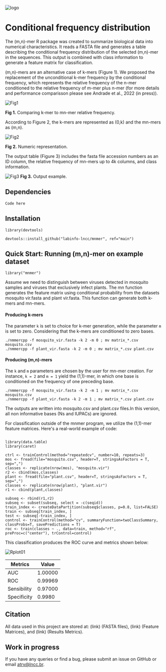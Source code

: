 ![logo](https://user-images.githubusercontent.com/57667417/191082345-57fed066-37e9-4a8a-a65a-c9562d0625a4.png)

# Conditional frequency distribution

The (m,n)-mer R package was created to summarize biological data into numerical characteristics. It reads a FASTA file and generates a table describing the conditional frequency distribution of the selected (m,n)-mer in the sequences. This output is combined with class information to generate a feature matrix for classification. 

(m,n)-mers are an alternative case of k-mers (Figure 1). We proposed the replacement of the unconditional k-mer frequency 
by the conditional frequency, which represents the relative frequency of the n-mer conditioned to the relative frequency of m-mer plus n-mer (for more details and performance comparisson please see Andrade et al., 2022 (in press)). 

![Fig1](https://user-images.githubusercontent.com/57667417/191081859-0b0ae464-f257-4c82-9dea-8d4629605357.png)

**Fig 1.** Comparing k-mer to mn-mer relative frequency.

According to Figure 2, the k-mers are represented as (0,k) and the mn-mers as (m,n).

![Fig2](https://user-images.githubusercontent.com/57667417/191081936-1aed5ca6-9c88-4d4d-a46b-e1ccae0bcafe.png)

**Fig 2.** Numeric representation.

The output table (Figure 3) includes the fasta file accession numbers as an ID column, the relative frequency of mn-mers up to 4k columns, and class information. 

![Fig3](https://user-images.githubusercontent.com/57667417/191082016-b6835c4c-c115-498d-a2d1-c7d93ec20fe5.png)
**Fig 3.** Output example.


## Dependencies

```
Code here
```

## Installation

```
library(devtools)

devtools::install_github("labinfo-lncc/mnmer", ref="main")
```


## Quick Start: Running (m,n)-mer on example dataset

```
library("mnmer")
```

Assume we need to distinguish between viruses detected in mosquito samples and viruses that exclusively infect plants. The mn function generates the feature matrix using conditional probability from the datasets mosquito vir.fasta and plant vir.fasta. This function can generate both k-mers and mn-mers.

#### Producing k-mers

The parameter ```k``` is set to choice for k-mer generation, while the parameter ```m``` is set to zero. Considering that the k-mers are conditioned to zero bases.

```
./nmmercpp -f mosquito_vir.fasta -k 2 -m 0 ; mv matrix_*.csv mosquito.csv
./nmmercpp -f plant_vir.fasta -k 2 -m 0 ; mv matrix_*.csv plant.csv
```

#### Producing (m,n)-mers 

The ```k``` and ```m``` parameters are chosen by the user for mn-mer creation. For instance, ```k = 2``` and ```m = 1``` yield the (1,1)-mer, in which one base is conditioned on the frequency of one preceding base.

```
./nmmercpp -f mosquito_vir.fasta -k 2 -m 1 ; mv matrix_*.csv mosquito.csv
./nmmercpp -f plant_vir.fasta -k 2 -m 1 ; mv matrix_*.csv plant.csv
```

The outputs are written into mosquito.csv and plant.csv files.In this version, all non informative bases (Ns and IUPACs) are ignored.

For classification outside of the mnmer program, we utilize the (1,1)-mer feature matrices. Here's a real-world example of code:

```

library(data.table)
library(caret)

ctrl <- trainControl(method="repeatedcv", number=10, repeats=3)
mos <- fread(file="mosquito.csv", header=T, stringsAsFactors = T, sep=",")
classes <- replicate(nrow(mos), "mosquito.vir")
r2 <- cbind(mos,classes)
plant <- fread(file="plant.csv", header=T, stringsAsFactors = T, sep=",")
classes <- replicate(nrow(plant), "plant.vir")
r1 <- cbind(plant,classes)

subseq <- rbind(r1,r2)
subseq <- subset(subseq, select = -c(seqid))
train_index <- createDataPartition(subseq$classes, p=0.8, list=FALSE)
train <- subseq[train_index, ]
test <- subseq[-train_index, ]
control <- trainControl(method="cv", summaryFunction=twoClassSummary, classProbs=T, savePredictions = T)
roc <- train(classes ~ ., data=train, method="rf", preProc=c("center"), trControl=control)

```

This classification produces the ROC curve and metrics shown below:


![Rplot01](https://user-images.githubusercontent.com/57667417/191288837-2f13cee0-96f8-48fb-a4e0-e7e28d832efe.png)


Metrics | Value
--- | ---
AUC | 1.00000
ROC | 0.99969
Sensibility | 0.97000
Specificity | 0.9980

## Citation

All data used in this project are stored at: (link) (FASTA files), (link) (Feature Matrices), and (link) (Results Metrics). 



## Work in progress

If you have any queries or find a bug, please submit an issue on GitHub or email atrv@lncc.br.
